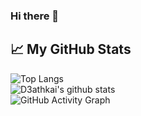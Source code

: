 ### Hi there 👋

<!--
**d3athkai/d3athkai** is a ✨ _special_ ✨ repository because its `README.md` (this file) appears on your GitHub profile.

Here are some ideas to get you started:

- 🔭 I’m currently working on ...
- 🌱 I’m currently learning ...
- 👯 I’m looking to collaborate on ...
- 🤔 I’m looking for help with ...
- 💬 Ask me about ...
- 📫 How to reach me: ...
- 😄 Pronouns: ...
- ⚡ Fun fact: ...
-->
  
## 📈 My GitHub Stats  
![Top Langs](https://github-readme-stats.vercel.app/api/top-langs/?username=d3athkai&langs_count=10&layout=compact&theme=highcontrast)  
![D3athkai's github stats](https://github-readme-stats.vercel.app/api?username=d3athkai&hide=contribs,issues,prs&count_private=true&show_icons=true&theme=highcontrast)  
![GitHub Activity Graph](https://activity-graph.herokuapp.com/graph?username=d3athkai&theme=chartreuse-dark&area=true)  
